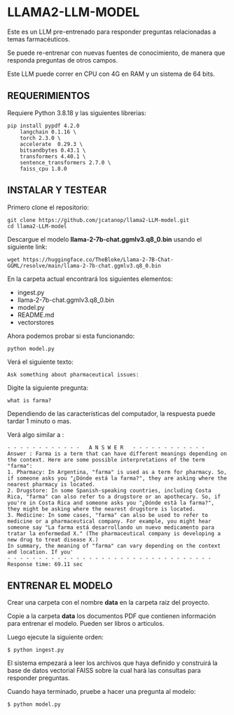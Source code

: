 # LLAMA2-LLM-MODEL

Este es un LLM pre-entrenado para responder preguntas relacionadas a temas farmacéuticos. 

Se puede re-entrenar con nuevas fuentes de conocimiento, de manera que responda preguntas de otros campos.

Este LLM puede correr en CPU con 4G en RAM y un sistema de 64 bits.

## REQUERIMIENTOS

Requiere Python 3.8.18 y las siguientes librerias: 

```
pip install pypdf 4.2.0
    langchain 0.1.16 \
    torch 2.3.0 \ 
    accelerate  0.29.3 \
    bitsandbytes 0.43.1 \
    transformers 4.40.1 \
    sentence_transformers 2.7.0 \
    faiss_cpu 1.8.0
```

## INSTALAR Y TESTEAR

Primero clone el repositorio: 


```
git clone https://github.com/jcatanop/llama2-LLM-model.git
cd llama2-LLM-model
```

Descargue el modelo **llama-2-7b-chat.ggmlv3.q8_0.bin** usando el siguiente link:

```
wget https://huggingface.co/TheBloke/Llama-2-7B-Chat-GGML/resolve/main/llama-2-7b-chat.ggmlv3.q8_0.bin
```

En la carpeta actual encontrará los siguientes elementos: 

- ingest.py
- llama-2-7b-chat.ggmlv3.q8_0.bin
- model.py
- README.md
- vectorstores

Ahora podemos probar si esta funcionando:

```
python model.py
```

Verá el siguiente texto:

```
Ask something about pharmaceutical issues:
```

Digite la siguiente pregunta:

```
what is farma?
```

Dependiendo de las características del computador, la respuesta puede tardar 1 minuto o mas.

Verá algo similar a :

```
- - - - - - - - - - - -   A N S W E R   - - - - - - - - - - - - 
Answer : Farma is a term that can have different meanings depending on the context. Here are some possible interpretations of the term "farma":
1. Pharmacy: In Argentina, "farma" is used as a term for pharmacy. So, if someone asks you "¿Dónde está la farma?", they are asking where the nearest pharmacy is located.
2. Drugstore: In some Spanish-speaking countries, including Costa Rica, "farma" can also refer to a drugstore or an apothecary. So, if you're in Costa Rica and someone asks you "¿Dónde está la farma?", they might be asking where the nearest drugstore is located.
3. Medicine: In some cases, "farma" can also be used to refer to medicine or a pharmaceutical company. For example, you might hear someone say "La farma está desarrollando un nuevo medicamento para tratar la enfermedad X." (The pharmaceutical company is developing a new drug to treat disease X.)
In summary, the meaning of "farma" can vary depending on the context and location. If you'
- - - - - - - - - - - - - - - - - - - - - - - - - - - - - - - - - 
Response time: 69.11 sec 
```

## ENTRENAR EL MODELO

Crear una carpeta con el nombre **data** en la carpeta raiz del proyecto.

Copie a la carpeta **data** los documentos PDF que contienen información para entrenar el modelo. Pueden ser libros o articulos.

Luego ejecute la siguiente orden:

```
$ python ingest.py
```

El sistema empezará a leer los archivos que haya definido y construirá la base de datos vectorial FAISS sobre la cual hará las consultas para responder preguntas.

Cuando haya terminado, pruebe a hacer una pregunta al modelo:

```
$ python model.py
```
